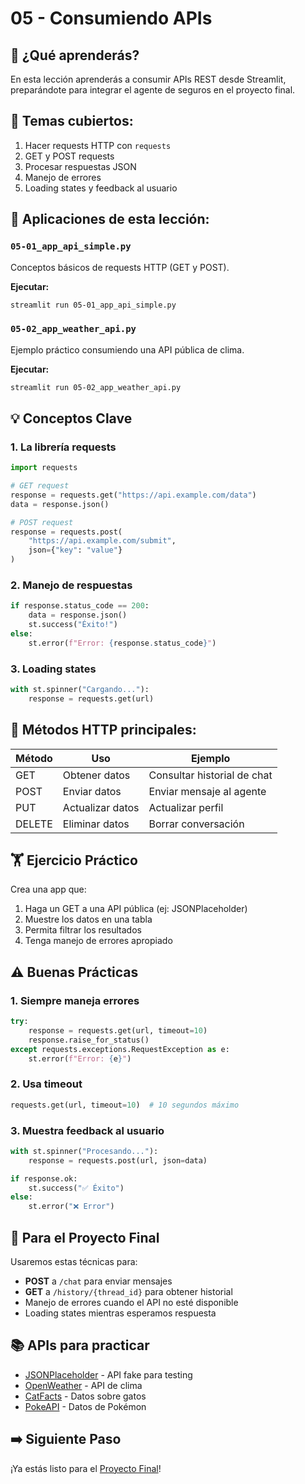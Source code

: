 # 05 - Consumiendo APIs

## 📖 ¿Qué aprenderás?

En esta lección aprenderás a consumir APIs REST desde Streamlit, preparándote para integrar el agente de seguros en el proyecto final.

## 🎯 Temas cubiertos:

1. Hacer requests HTTP con `requests`
2. GET y POST requests
3. Procesar respuestas JSON
4. Manejo de errores
5. Loading states y feedback al usuario

## 📝 Aplicaciones de esta lección:

### `05-01_app_api_simple.py`
Conceptos básicos de requests HTTP (GET y POST).

**Ejecutar:**
```bash
streamlit run 05-01_app_api_simple.py
```

### `05-02_app_weather_api.py`
Ejemplo práctico consumiendo una API pública de clima.

**Ejecutar:**
```bash
streamlit run 05-02_app_weather_api.py
```

## 💡 Conceptos Clave

### 1. La librería requests
```python
import requests

# GET request
response = requests.get("https://api.example.com/data")
data = response.json()

# POST request
response = requests.post(
    "https://api.example.com/submit",
    json={"key": "value"}
)
```

### 2. Manejo de respuestas
```python
if response.status_code == 200:
    data = response.json()
    st.success("Éxito!")
else:
    st.error(f"Error: {response.status_code}")
```

### 3. Loading states
```python
with st.spinner("Cargando..."):
    response = requests.get(url)
```

## 🎨 Métodos HTTP principales:

| Método | Uso | Ejemplo |
|--------|-----|---------|
| GET | Obtener datos | Consultar historial de chat |
| POST | Enviar datos | Enviar mensaje al agente |
| PUT | Actualizar datos | Actualizar perfil |
| DELETE | Eliminar datos | Borrar conversación |

## 🏋️ Ejercicio Práctico

Crea una app que:

1. Haga un GET a una API pública (ej: JSONPlaceholder)
2. Muestre los datos en una tabla
3. Permita filtrar los resultados
4. Tenga manejo de errores apropiado

## ⚠️ Buenas Prácticas

### 1. Siempre maneja errores
```python
try:
    response = requests.get(url, timeout=10)
    response.raise_for_status()
except requests.exceptions.RequestException as e:
    st.error(f"Error: {e}")
```

### 2. Usa timeout
```python
requests.get(url, timeout=10)  # 10 segundos máximo
```

### 3. Muestra feedback al usuario
```python
with st.spinner("Procesando..."):
    response = requests.post(url, json=data)

if response.ok:
    st.success("✅ Éxito")
else:
    st.error("❌ Error")
```

## 🎯 Para el Proyecto Final

Usaremos estas técnicas para:
- **POST** a `/chat` para enviar mensajes
- **GET** a `/history/{thread_id}` para obtener historial
- Manejo de errores cuando el API no esté disponible
- Loading states mientras esperamos respuesta

## 📚 APIs para practicar

- [JSONPlaceholder](https://jsonplaceholder.typicode.com/) - API fake para testing
- [OpenWeather](https://openweathermap.org/api) - API de clima
- [CatFacts](https://catfact.ninja/) - Datos sobre gatos
- [PokeAPI](https://pokeapi.co/) - Datos de Pokémon

## ➡️ Siguiente Paso

¡Ya estás listo para el [Proyecto Final](../06_proyecto_final/)!
